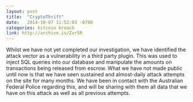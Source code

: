 ```yaml
---
layout: post
title:  "CryptoThrift"
date:   2014-10-07 11:52:03 -0700
categories: bitcoin breach
link: http://archive.is/Zur5R
---
```

Whilst we have not yet completed our investigation, we have identified the attack vector as a vulnerability in a third party plugin. This was used to inject SQL queries into our database and manipulate the amounts on transactions being released from escrow. What we have not made public until now is that we have seen sustained and almost-daily attack attempts on the site for many months. We have been in contact with the Australian Federal Police regarding this, and will be sharing with them all data that we have on this attack as well as all previous attempts.
